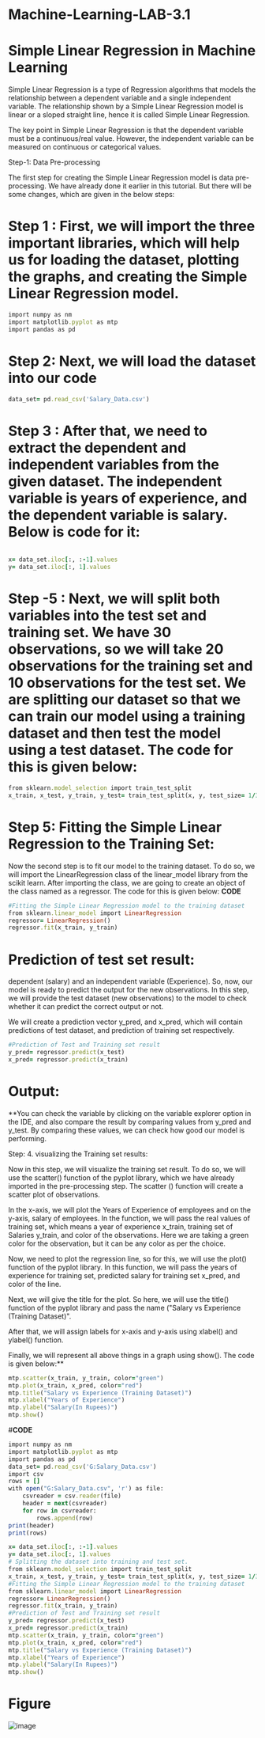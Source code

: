 # Machine-Learning-LAB-3.1

# Simple Linear Regression in Machine Learning
Simple Linear Regression is a type of Regression algorithms that models the relationship between a dependent variable and a single independent variable. The relationship shown by a Simple Linear Regression model is linear or a sloped straight line, hence it is called Simple Linear Regression.

The key point in Simple Linear Regression is that the dependent variable must be a continuous/real value. However, the independent variable can be measured on continuous or categorical values.

Step-1: Data Pre-processing

The first step for creating the Simple Linear Regression model is data pre-processing.
We have already done it earlier in this tutorial. But there will be some changes, which are given in the below steps:

# Step 1 : First, we will import the three important libraries, which will help us for loading the dataset, plotting the graphs, and creating the Simple Linear Regression model.
```ruby
import numpy as nm  
import matplotlib.pyplot as mtp  
import pandas as pd
```
# Step 2: Next, we will load the dataset into our code
```ruby
data_set= pd.read_csv('Salary_Data.csv')
```
# Step 3 : After that, we need to extract the dependent and independent variables from the given dataset. The independent variable is years of experience, and the dependent variable is salary. Below is code for it:
```ruby

x= data_set.iloc[:, :-1].values  
y= data_set.iloc[:, 1].values

```
# Step -5 : Next, we will split both variables into the test set and training set. We have 30 observations, so we will take 20 observations for the training set and 10 observations for the test set. We are splitting our dataset so that we can train our model using a training dataset and then test the model using a test dataset. The code for this is given below:

```ruby 
from sklearn.model_selection import train_test_split  
x_train, x_test, y_train, y_test= train_test_split(x, y, test_size= 1/3, random_state=0)  

```

# Step 5: Fitting the Simple Linear Regression to the Training Set:

Now the second step is to fit our model to the training dataset. To do so, we will import the LinearRegression class of the linear_model library from the scikit learn. After importing the class, we are going to create an object of the class named as a regressor. The code for this is given below:
**CODE**
```ruby
#Fitting the Simple Linear Regression model to the training dataset  
from sklearn.linear_model import LinearRegression  
regressor= LinearRegression()  
regressor.fit(x_train, y_train)
```
#  Prediction of test set result:
dependent (salary) and an independent variable (Experience). So, now, our model is ready to predict the output for the new observations. In this step, we will provide the test dataset (new observations) to the model to check whether it can predict the correct output or not.

We will create a prediction vector y_pred, and x_pred, which will contain predictions of test dataset, and prediction of training set respectively.
```ruby
#Prediction of Test and Training set result  
y_pred= regressor.predict(x_test)  
x_pred= regressor.predict(x_train)
```
# Output:
**You can check the variable by clicking on the variable explorer option in the IDE, and also compare the result by comparing values from y_pred and y_test. By comparing these values, we can check how good our model is performing.

Step: 4. visualizing the Training set results:

Now in this step, we will visualize the training set result. To do so, we will use the scatter() function of the pyplot library, which we have already imported in the pre-processing step. The scatter () function will create a scatter plot of observations.

In the x-axis, we will plot the Years of Experience of employees and on the y-axis, salary of employees. In the function, we will pass the real values of training set, which means a year of experience x_train, training set of Salaries y_train, and color of the observations. Here we are taking a green color for the observation, but it can be any color as per the choice.

Now, we need to plot the regression line, so for this, we will use the plot() function of the pyplot library. In this function, we will pass the years of experience for training set, predicted salary for training set x_pred, and color of the line.

Next, we will give the title for the plot. So here, we will use the title() function of the pyplot library and pass the name ("Salary vs Experience (Training Dataset)".

After that, we will assign labels for x-axis and y-axis using xlabel() and ylabel() function.

Finally, we will represent all above things in a graph using show(). The code is given below:**
```ruby
mtp.scatter(x_train, y_train, color="green")   
mtp.plot(x_train, x_pred, color="red")    
mtp.title("Salary vs Experience (Training Dataset)")  
mtp.xlabel("Years of Experience")  
mtp.ylabel("Salary(In Rupees)")  
mtp.show()
```
#**CODE**
```ruby
import numpy as nm  
import matplotlib.pyplot as mtp  
import pandas as pd  
data_set= pd.read_csv('G:Salary_Data.csv') 
import csv
rows = []
with open("G:Salary_Data.csv", 'r') as file:
    csvreader = csv.reader(file)
    header = next(csvreader)
    for row in csvreader:
        rows.append(row)
print(header)
print(rows)

x= data_set.iloc[:, :-1].values  
y= data_set.iloc[:, 1].values  
# Splitting the dataset into training and test set.  
from sklearn.model_selection import train_test_split  
x_train, x_test, y_train, y_test= train_test_split(x, y, test_size= 1/3, random_state=0)  
#Fitting the Simple Linear Regression model to the training dataset  
from sklearn.linear_model import LinearRegression  
regressor= LinearRegression()  
regressor.fit(x_train, y_train)  
#Prediction of Test and Training set result  
y_pred= regressor.predict(x_test)  
x_pred= regressor.predict(x_train)
mtp.scatter(x_train, y_train, color="green")   
mtp.plot(x_train, x_pred, color="red")    
mtp.title("Salary vs Experience (Training Dataset)")  
mtp.xlabel("Years of Experience")  
mtp.ylabel("Salary(In Rupees)")  
mtp.show()
```
# Figure 
![image](https://github.com/nayan-pust/Machine-Learning-LAB-3.1/assets/114688354/f79b8343-226a-4c64-9d9d-ed0795c2086d)
  



